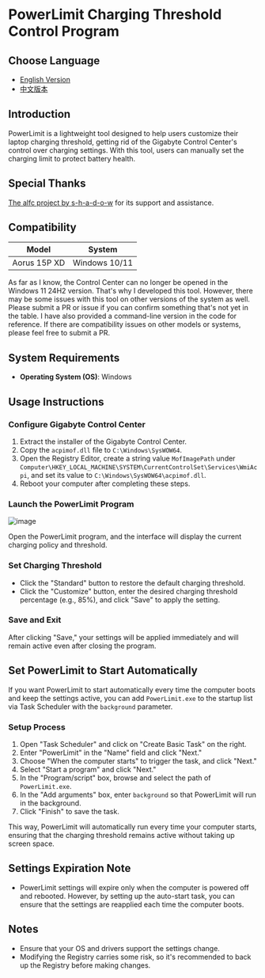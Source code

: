 # PowerLimit Charging Threshold Control Program

## Choose Language
- [English Version](./README_en.md)
- [中文版本](./README_zh.md)

## Introduction
PowerLimit is a lightweight tool designed to help users customize their laptop charging threshold, getting rid of the Gigabyte Control Center's control over charging settings. With this tool, users can manually set the charging limit to protect battery health.

## Special Thanks
[The alfc project by s-h-a-d-o-w](https://github.com/s-h-a-d-o-w/alfc) for its support and assistance.

## Compatibility

| Model        | System        | 
|--------------|---------------|
| Aorus 15P XD | Windows 10/11 |

As far as I know, the Control Center can no longer be opened in the Windows 11 24H2 version. That's why I developed this tool. However, there may be some issues with this tool on other versions of the system as well. Please submit a PR or issue if you can confirm something that's not yet in the table. I have also provided a command-line version in the code for reference. If there are compatibility issues on other models or systems, please feel free to submit a PR.

## System Requirements
- **Operating System (OS)**: Windows

## Usage Instructions

### Configure Gigabyte Control Center
1. Extract the installer of the Gigabyte Control Center.
2. Copy the `acpimof.dll` file to `C:\Windows\SysWOW64`.
3. Open the Registry Editor, create a string value `MofImagePath` under `Computer\HKEY_LOCAL_MACHINE\SYSTEM\CurrentControlSet\Services\WmiAcpi`, and set its value to `C:\Windows\SysWOW64\acpimof.dll`.
4. Reboot your computer after completing these steps.

### Launch the PowerLimit Program
![image](https://github.com/user-attachments/assets/fba3e0c1-9fc9-47f2-b4a7-fbb106da6dde)

Open the PowerLimit program, and the interface will display the current charging policy and threshold.

### Set Charging Threshold
- Click the "Standard" button to restore the default charging threshold.
- Click the "Customize" button, enter the desired charging threshold percentage (e.g., 85%), and click "Save" to apply the setting.

### Save and Exit
After clicking "Save," your settings will be applied immediately and will remain active even after closing the program.

## Set PowerLimit to Start Automatically
If you want PowerLimit to start automatically every time the computer boots and keep the settings active, you can add `PowerLimit.exe` to the startup list via Task Scheduler with the `background` parameter.

### Setup Process
1. Open "Task Scheduler" and click on "Create Basic Task" on the right.
2. Enter "PowerLimit" in the "Name" field and click "Next."
3. Choose "When the computer starts" to trigger the task, and click "Next."
4. Select "Start a program" and click "Next."
5. In the "Program/script" box, browse and select the path of `PowerLimit.exe`.
6. In the "Add arguments" box, enter `background` so that PowerLimit will run in the background.
7. Click "Finish" to save the task.

This way, PowerLimit will automatically run every time your computer starts, ensuring that the charging threshold remains active without taking up screen space.

## Settings Expiration Note
- PowerLimit settings will expire only when the computer is powered off and rebooted. However, by setting up the auto-start task, you can ensure that the settings are reapplied each time the computer boots.

## Notes
- Ensure that your OS and drivers support the settings change.
- Modifying the Registry carries some risk, so it's recommended to back up the Registry before making changes.
